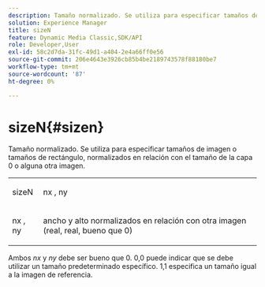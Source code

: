 ```yaml
---
description: Tamaño normalizado. Se utiliza para especificar tamaños de imagen o tamaños de rectángulo, normalizados en relación con el tamaño de la capa 0 o alguna otra imagen.
solution: Experience Manager
title: sizeN
feature: Dynamic Media Classic,SDK/API
role: Developer,User
exl-id: 58c2d7da-31fc-49d1-a404-2e4a66ff0e56
source-git-commit: 206e4643e3926cb85b4be2189743578f88180be7
workflow-type: tm+mt
source-wordcount: '87'
ht-degree: 0%

---
```


# sizeN{#sizen}

Tamaño normalizado. Se utiliza para especificar tamaños de imagen o tamaños de rectángulo, normalizados en relación con el tamaño de la capa 0 o alguna otra imagen.

<table id="simpletable_BB36205775D4447084E527E2630D28B9"> 
 <tr class="strow"> 
  <td class="stentry"> <p><span class="codeph"> <span class="varname"> sizeN</span> </span> </p></td> 
  <td class="stentry"> <p><span class="codeph"> <span class="varname"> nx</span> </span>, <span class="codeph"><span class="varname"> ny</span></span> </p></td> 
 </tr> 
 <tr class="strow"> 
  <td class="stentry"> <p><span class="codeph"> <span class="varname"> nx</span> </span>, <span class="codeph"><span class="varname"> ny</span></span> </p></td> 
  <td class="stentry"> <p>ancho y alto normalizados en relación con otra imagen (real, real, bueno que 0) </p></td> 
 </tr> 
</table>

Ambos *nx* y *ny* debe ser bueno que 0. 0,0 puede indicar que se debe utilizar un tamaño predeterminado específico. 1,1 especifica un tamaño igual a la imagen de referencia.
